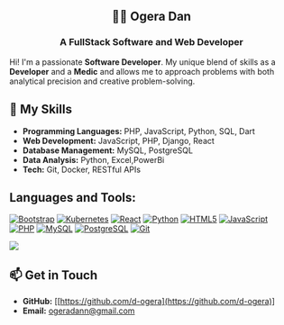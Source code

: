 <h2 align="center">👨‍💻 Ogera Dan</h2>
<h3 align="center">A FullStack Software and Web Developer</h3>

Hi! I'm a passionate **Software Developer**. My unique blend of skills as a  **Developer** and a **Medic** and allows me to approach problems with both analytical precision and creative problem-solving.

## 🔧 My Skills

- **Programming Languages:** PHP, JavaScript, Python, SQL, Dart
- **Web Development:** JavaScript, PHP, Django, React
- **Database Management:** MySQL, PostgreSQL
- **Data Analysis:** Python, Excel,PowerBi
- **Tech:** Git, Docker, RESTful APIs

## Languages and Tools:

[![Bootstrap](https://img.shields.io/badge/-Bootstrap-563D7C?style=flat&logo=bootstrap&logoColor=white)](https://getbootstrap.com/)
[![Kubernetes](https://img.shields.io/badge/-Kubernetes-326CE5?style=flat&logo=kubernetes&logoColor=white)](https://kubernetes.io/)
[![React](https://img.shields.io/badge/-React-61DAFB?style=flat&logo=react&logoColor=black)](https://reactjs.org/)
[![Python](https://img.shields.io/badge/-Python-3776AB?style=flat&logo=python&logoColor=white)](https://www.python.org/)
[![HTML5](https://img.shields.io/badge/-HTML5-E34F26?style=flat&logo=html5&logoColor=white)](https://developer.mozilla.org/en-US/docs/Web/Guide/HTML/HTML5)
[![JavaScript](https://img.shields.io/badge/-JavaScript-F7DF1E?style=flat&logo=javascript&logoColor=black)](https://www.javascript.com/)
[![PHP](https://img.shields.io/badge/-PHP-777BB4?style=flat&logo=php&logoColor=white)](https://www.php.net/)
[![MySQL](https://img.shields.io/badge/-MySQL-4479A1?style=flat&logo=mysql&logoColor=white)](https://www.mysql.com/)
[![PostgreSQL](https://img.shields.io/badge/-PostgreSQL-336791?style=flat&logo=postgresql&logoColor=white)](https://www.postgresql.org/)
[![Git](https://img.shields.io/badge/-Git-F05032?style=flat&logo=git&logoColor=white)](https://git-scm.com/)


  ![](https://github-readme-streak-stats.herokuapp.com/?user=d-ogera&theme=default&hide_border=false) 

## 📫 Get in Touch

- **GitHub:** [[https://github.com/d-ogera](https://github.com/d-ogera)]
- **Email:** [ogeradann@gmail.com](mailto:ogeradann@gmail.com)
